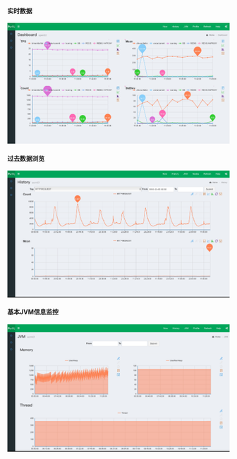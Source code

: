#### 实时数据

![Alt text](./Pef4j___now.jpg)

#### 过去数据浏览

![Alt text](./Pef4j___history.jpg)

#### 基本JVM信息监控

![Alt text](./perf4j__jvm.jpg)